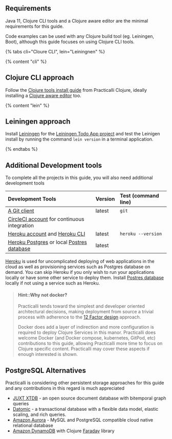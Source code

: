 ## Requirements

Java 11, Clojure CLI tools and a Clojure aware editor are the minimal requirements for this guide.

Code examples can be used with any Clojure build tool (eg. Leiningen, Boot), although this guide focuses on using Clojure CLI tools.

{% tabs cli="Cloure CLI", lein="Leiningnen" %}

{% content "cli" %}

## Clojure CLI approach

Follow the [Clojure tools install guide](http://practical.li/clojure/clojure-cli/install/) from Practicalli Clojure, ideally installing a [Clojure aware editor](https://practical.li/clojure/clojure-editors/) too.


{% content "lein" %}

## Leiningen approach

Install [Leiningen](http://leiningen.org/) for the [Leiningen Todo App project](projects/leiningen/todo-app/) and test the Leinigen install by running the command `lein version` in a terminal application.


{% endtabs %}



## Additional Development tools

To complete all the projects in this guide, you will also need additional development tools

| Development Tools                                                                                           | Version | Test (command line) |
|:------------------------------------------------------------------------------------------------------------|:--------|:--------------------|
| [A Git client](http://git-scm.com/)                                                                         | latest  | `git`               |
| [CircleCI account](http://circleci.com) for continuous integration                                          |         |                     |
| [Heroku account](http://heroku.com) and [Heroku CLI](https://devcenter.heroku.com/articles/heroku-cli)      | latest  | `heroku --version`  |
| [Heroku Postgres](https://www.heroku.com/postgres) or local [Postres database](https://www.postgresql.org/) | latest  |                     |

[Heroku](http://heroku.com) is used for uncomplicated deploying of web applications in the cloud as well as provisioning services such as Postgres database on demand.  You can skip Heroku if you only wish to run your applications locally or have some other service to deploy them.  Install [Postres database](https://www.postgresql.org/) locally if not using a service such as Heroku.

> #### Hint::Why not docker?
> Practicalli tends toward the simplest and developer oriented architectural decisions, making deployment from source a trivial process with adherence to the [12 Factor design](https://12factor.net/) approach.
>
> Docker does add a layer of indirection and more configuration is required to deploy Clojure Services in this manor.  Practicalli does welcome Docker (and Docker compose, kubernetes, GitPod, etc) contributions to this guide, allowing Practicalli more time to focus on Clojure specific content.  Practicalli may cover these aspects if enough interested is shown.


## PostgreSQL Alternatives

Practicalli is considering other persistent storage approaches for this guide and any contributions in this regard is much appreciated

* [JUXT XTDB](https://xtdb.com/) - an open source document database with bitemporal graph queries
* [Datomic](https://www.datomic.com/) - a transactional database with a flexible data model, elastic scaling, and rich queries.
* [Amazon Aurora](https://aws.amazon.com/rds/aurora/) - MySQL and PostgreSQL compatible cloud native relational database
* [Amazon DynamoDB](https://aws.amazon.com/dynamodb/) with Clojure [Faraday](https://github.com/Taoensso/faraday) library
